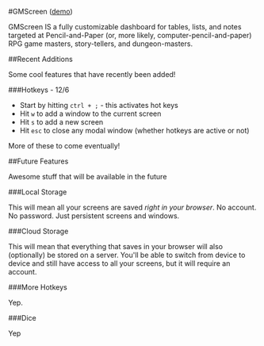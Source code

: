 #GMScreen ([demo](http://ryankinal.github.com/GMScreen/))

GMScreen IS a fully customizable dashboard for tables, lists, and notes targeted at Pencil-and-Paper (or, more likely, computer-pencil-and-paper) RPG game masters, story-tellers, and dungeon-masters.



##Recent Additions

Some cool features that have recently been added!

###Hotkeys - 12/6

* Start by hitting `ctrl + ;` - this activates hot keys
* Hit `w` to add a window to the current screen
* Hit `s` to add a new screen
* Hit `esc` to close any modal window (whether hotkeys are active or not)

More of these to come eventually!

##Future Features

Awesome stuff that will be available in the future

###Local Storage

This will mean all your screens are saved *right in your browser*. No account. No password. Just persistent screens and windows.

###Cloud Storage

This will mean that everything that saves in your browser will also (optionally) be stored on a server. You'll be able to switch from device to device and still have access to all your screens, but it will require an account.

###More Hotkeys

Yep.

###Dice

Yep
